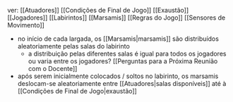 ver:
	[[Atuadores]]
	[[Condições de Final de Jogo]]
	[[Exaustão]]
	[[Jogadores]]
	[[Labirintos]]
	[[Marsamis]]
	[[Regras do Jogo]]
	[[Sensores de Movimento]]

- no início de cada largada, os [[Marsamis|marsamis]] são distribuídos aleatoriamente pelas salas do labirinto
	- a distribuição pelas diferentes salas é igual para todos os jogadores ou varia entre os jogadores? [[Perguntas para a Próxima Reunião com o Docente]]
- após serem inicialmente colocados / soltos no labirinto, os marsamis deslocam-se aleatoriamente entre [[Atuadores|salas disponíveis]] até à [[Condições de Final de Jogo|exaustão]]

